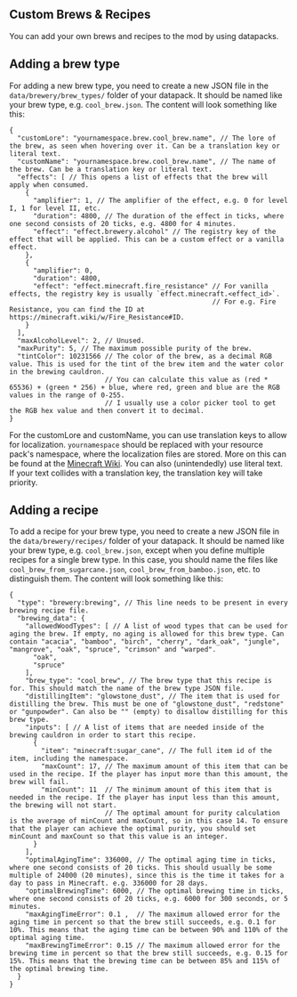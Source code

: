 ## Custom Brews & Recipes
You can add your own brews and recipes to the mod by using datapacks.

## Adding a brew type
For adding a new brew type, you need to create a new JSON file in the `data/brewery/brew_types/` folder of your datapack.
It should be named like your brew type, e.g. `cool_brew.json`.
The content will look something like this:

```json5
{
  "customLore": "yournamespace.brew.cool_brew.name", // The lore of the brew, as seen when hovering over it. Can be a translation key or literal text.
  "customName": "yournamespace.brew.cool_brew.name", // The name of the brew. Can be a translation key or literal text.
  "effects": [ // This opens a list of effects that the brew will apply when consumed.
    {
      "amplifier": 1, // The amplifier of the effect, e.g. 0 for level I, 1 for level II, etc.
      "duration": 4800, // The duration of the effect in ticks, where one second consists of 20 ticks, e.g. 4800 for 4 minutes.
      "effect": "effect.brewery.alcohol" // The registry key of the effect that will be applied. This can be a custom effect or a vanilla effect.
    },
    {
      "amplifier": 0,
      "duration": 4800,
      "effect": "effect.minecraft.fire_resistance" // For vanilla effects, the registry key is usually `effect.minecraft.<effect_id>`.
                                                   // For e.g. Fire Resistance, you can find the ID at https://minecraft.wiki/w/Fire_Resistance#ID.
    }
  ],
  "maxAlcoholLevel": 2, // Unused.
  "maxPurity": 5, // The maximum possible purity of the brew.
  "tintColor": 10231566 // The color of the brew, as a decimal RGB value. This is used for the tint of the brew item and the water color in the brewing cauldron.
                        // You can calculate this value as (red * 65536) + (green * 256) + blue, where red, green and blue are the RGB values in the range of 0-255.
                        // I usually use a color picker tool to get the RGB hex value and then convert it to decimal.
}
```
For the customLore and customName, you can use translation keys to allow for localization. `yournamespace` should be replaced with your resource pack's namespace, where the localization files are stored. More on this can be found at the [Minecraft Wiki](https://minecraft.wiki/w/Resource_pack#Language).
You can also (unintendedly) use literal text. If your text collides with a translation key, the translation key will take priority.

## Adding a recipe
To add a recipe for your brew type, you need to create a new JSON file in the `data/brewery/recipes/` folder of your datapack.
It should be named like your brew type, e.g. `cool_brew.json`, except when you define multiple recipes for a single brew type. In this case, you should name the files like `cool_brew_from_sugarcane.json`, `cool_brew_from_bamboo.json`, etc. to distinguish them.
The content will look something like this:

```json5
{
  "type": "brewery:brewing", // This line needs to be present in every brewing recipe file.
  "brewing_data": {
    "allowedWoodTypes": [ // A list of wood types that can be used for aging the brew. If empty, no aging is allowed for this brew type. Can contain "acacia", "bamboo", "birch", "cherry", "dark_oak", "jungle", "mangrove", "oak", "spruce", "crimson" and "warped".
      "oak",
      "spruce"
    ],
    "brew_type": "cool_brew", // The brew type that this recipe is for. This should match the name of the brew type JSON file.
    "distillingItem": "glowstone_dust", // The item that is used for distilling the brew. This must be one of "glowstone_dust", "redstone" or "gunpowder". Can also be "" (empty) to disallow distilling for this brew type.
    "inputs": [ // A list of items that are needed inside of the brewing cauldron in order to start this recipe. 
      {
        "item": "minecraft:sugar_cane", // The full item id of the item, including the namespace.
        "maxCount": 17, // The maximum amount of this item that can be used in the recipe. If the player has input more than this amount, the brew will fail.
        "minCount": 11  // The minimum amount of this item that is needed in the recipe. If the player has input less than this amount, the brewing will not start.
                        // The optimal amount for purity calculation is the average of minCount and maxCount, so in this case 14. To ensure that the player can achieve the optimal purity, you should set minCount and maxCount so that this value is an integer.
      }
    ],
    "optimalAgingTime": 336000, // The optimal aging time in ticks, where one second consists of 20 ticks. This should usually be some multiple of 24000 (20 minutes), since this is the time it takes for a day to pass in Minecraft. e.g. 336000 for 28 days.
    "optimalBrewingTime": 6000, // The optimal brewing time in ticks, where one second consists of 20 ticks, e.g. 6000 for 300 seconds, or 5 minutes.
    "maxAgingTimeError": 0.1 ,  // The maximum allowed error for the aging time in percent so that the brew still succeeds, e.g. 0.1 for 10%. This means that the aging time can be between 90% and 110% of the optimal aging time.
    "maxBrewingTimeError": 0.15 // The maximum allowed error for the brewing time in percent so that the brew still succeeds, e.g. 0.15 for 15%. This means that the brewing time can be between 85% and 115% of the optimal brewing time.
  }
}
```